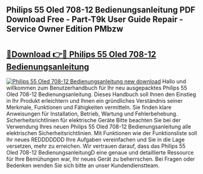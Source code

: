 ## Philips 55 Oled 708-12 Bedienungsanleitung PDF Download Free - Part-T9k User Guide Repair - Service Owner Edition PMbzw

# <h2><a href="http://df5u7qg.blite.top/?on=Philips+55+Oled+708-12+Bedienungsanleitung">🔗Download 👉🔴 Philips 55 Oled 708-12 Bedienungsanleitung</a></h2>

[![Philips 55 Oled 708-12 Bedienungsanleitung new download](https://i.imgur.com/lujVjoI.png)](http://df5u7qg.blite.top/?on=Philips+55+Oled+708-12+Bedienungsanleitung)
Hallo und willkommen zum Benutzerhandbuch für Ihr neu ausgepacktes Philips 55 Oled 708-12 Bedienungsanleitung. Dieses Handbuch soll Ihnen den Einstieg in Ihr Produkt erleichtern und Ihnen ein gründliches Verständnis seiner Merkmale, Funktionen und Fähigkeiten vermitteln. Sie finden klare Anweisungen für Installation, Betrieb, Wartung und Fehlerbehebung. Sicherheitsrichtlinien für elektrische Geräte Bitte beachten Sie bei der Verwendung Ihres neuen Philips 55 Oled 708-12 Bedienungsanleitung alle elektrischen Sicherheitsrichtlinien. Mit Funktionen wie der Funktionsliste soll Ihr neues REDDDDDDD Ihre Aufgaben vereinfachen und Sie in die Lage versetzen, mehr zu erreichen. Wir vertrauen darauf, dass das Philips 55 Oled 708-12 BedienungsanleitungD eine genaue und detaillierte Ressource für Ihre Bemühungen war, Ihr neues Gerät zu beherrschen. Bei Fragen oder Bedenken wenden Sie sich bitte an unser Kundendienstteam.
